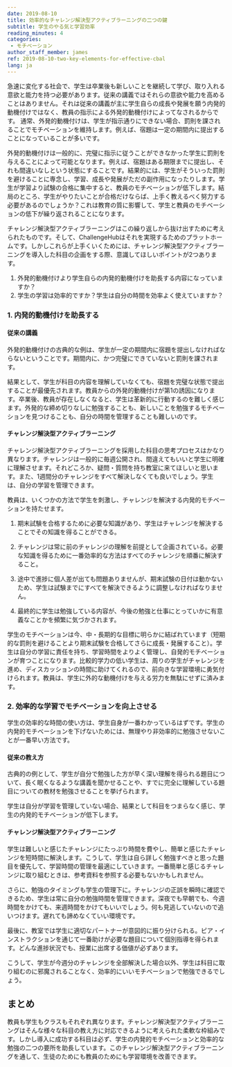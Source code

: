 ```yaml
---
date: 2019-08-10
title: 効率的なチャレンジ解決型アクティブラーニングの二つの鍵
subtitle: 学生のやる気と学習効率
reading_minutes: 4
categories:
 - モチベーション
author_staff_member: james
ref: 2019-08-10-two-key-elements-for-effective-cbal
lang: ja
---
```

急速に変化する社会で、学生は卒業後も新しいことを継続して学び、取り入れる意欲と能力を持つ必要があります。従来の講義ではそれらの意欲や能力を高めることはありません。それは従来の講義が主に学生自らの成長や発展を願う内発的動機付けではなく、教員の指示による外発的動機付けによってなされるからです。
通常、外発的動機付けは、学生が指示通りにできない場合、罰則を課されることでモチベーションを維持します。例えば、宿題は一定の期間内に提出することになっていることが多いです。

外発的動機付けは一般的に、完璧に指示に従うことができなかった学生に罰則を与えることによって可能となります。例えば、宿題はある期限までに提出し、それも間違いなしという状態にすることです。結果的には、学生がそういった罰則を避けることに専念し、学習、成長や発展がただの副作用になったりします。学生が学習より試験の合格に集中すると、教員のモチベーションが低下します。結局のところ、学生がやりたいことが合格だけならば、上手く教えるべく努力する必要があるのでしょうか？これは教育の質に影響して、学生と教員のモチベーションの低下が繰り返されることになります。

チャレンジ解決型アクティブラーニングはこの繰り返しから抜け出すために考えられたものです。そして、ChallengeHubはそれを実現するためのプラットホームです。しかしこれらが上手くいくためには、チャレンジ解決型アクティブラーニングを導入した科目の企画をする際、意識してほしいポイントが2つあります。

1. 外発的動機付けより学生自らの内発的動機付けを助長する内容になっていますか？
2. 学生の学習は効率的ですか？学生は自分の時間を効率よく使えていますか？

### 1. 内発的動機付けを助長する

#### 従来の講義

外発的動機付けの古典的な例は、学生が一定の期間内に宿題を提出しなければならないということです。期間内に、かつ完璧にできていないと罰則を課されます。

結果として、学生が科目の内容を理解していなくても、宿題を完璧な状態で提出することが最優先されます。教員からの外発的動機付けが第1の誘因になります。卒業後、教員が存在しなくなると、学生は革新的に行動するのを難しく感じます。外発的な締め切りなしに勉強することも、新しいことを勉強するモチベーションを見つけることも、自分の時間を管理することも難しいのです。

#### チャレンジ解決型アクティブラーニング

チャレンジ解決型アクティブラーニングを採用した科目の思考プロセスはかなり異なります。チャレンジは一般的に毎週公開され、間違えてもいいと学生に明確に理解させます。それどころか、疑問・質問を持ち教室に来てほしいと思います。また、1週間分のチャレンジをすべて解決しなくても良いでしょう。学生は、自分の学習を管理できます。

教員は、いくつかの方法で学生を刺激し、チャレンジを解決する内発的モチベーションを持たせます。

1. 期末試験を合格するために必要な知識があり、学生はチャレンジを解決することでその知識を得ることができる。

2. チャレンジは常に前のチャレンジの理解を前提として企画されている。必要な知識を得るために一番効率的な方法はすべてのチャレンジを順番に解決すること。

3. 途中で進捗に個人差が出ても問題ありませんが、期末試験の日付は動かないため、学生は試験までにすべてを解決できるように調整しなければなりません。

4. 最終的に学生は勉強している内容が、今後の勉強と仕事にとっていかに有意義なことかを頻繁に気づかされます。

学生のモチベーションは今、中・長期的な目標に明らかに結ばれています（短期的な罰則を避けることより期末試験を合格してさらに成長・発展すること）。学生は自分の学習に責任を持ち、学習時間をよりよく管理し、自発的モチベーションが育つことになります。比較的学力の低い学生は、周りの学生がチャレンジを進め、ディスカッションの時間に助けてくれるので、前向きな学習環境に勇気付けられます。教員は、学生に外的な動機付けを与える労力を無駄にせずに済みます。

### 2. 効率的な学習でモチベーションを向上させる

学生の効率的な時間の使い方は、学生自身が一番わかっているはずです。学生の内発的モチベーションを下げないためには、無理やり非効率的に勉強させないことが一番早い方法です。

#### 従来の教え方

古典的の例として、学生が自分で勉強した方が早く深い理解を得られる題目について、長く眠くなるような講義を聞かせることや、すでに完全に理解している題目についての教材を勉強させることを挙げられます。

学生は自分が学習を管理していない場合、結果として科目をつまらなく感じ、学生の内発的モチベーションが低下します。

#### チャレンジ解決型アクティブラーニング

学生は難しいと感じたチャレンジにたっぷり時間を費やし、簡単と感じたチャレンジを短時間に解決します。こうして、学生は自ら詳しく勉強すべきと思った題目を優先して、学習時間の管理を最適にしていきます。一番簡単と感じるチャレンジに取り組むときは、参考資料を参照する必要もないかもしれません。

さらに、勉強のタイミングも学生の管理下に。チャレンジの正誤を瞬時に確認できるため、学生は常に自分の勉強時間を管理できます。深夜でも早朝でも、今週時間をかけても、来週時間をかけてもいいでしょう。何も見逃していないので追いつけます。遅れても諦めなくていい環境です。

最後に、教室では学生に適切なパートナーが意図的に振り分けられる。ピア・インストラクションを通じて一番助けが必要な題目について個別指導を得られます。どんな進捗状況でも、授業に出席する価値が必ずあります。

こうして、学生が今週分のチャレンジを全部解決した場合以外、学生は科目に取り組むのに邪魔されることなく、効率的にいいモチベーションで勉強できるでしょう。

## まとめ

教員も学生もクラスもそれぞれ異なります。チャレンジ解決型アクティブラーニングはそんな様々な科目の教え方に対応できるように考えられた柔軟な枠組みです。しかし導入に成功する科目は必ず、学生の内発的モチベーションと効率的な勉強の二つの要所を助長しています。このチャレンジ解決型アクティブラーニングを通して、生徒のためにも教員のためにも学習環境を改善できます。
